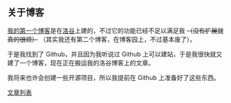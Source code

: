 ## 关于博客

[我的第一个博客](https://qidirj-im666.blog.luogu.org)是在[洛谷](https::www.luogu.com.cn)上建的，不过它的功能已经不足以满足我 ~~（没有扩展就真的很烦）~~ （其实我还有第二个博客，在博客园上，不过基本废了）。

于是我找到了 Github，并且因为我听说过 Github 上可以建站，于是我很快就又建了一个博客，现在正在搬运我的洛谷博客上的文章。

我将来也许会创建一些开源项目，所以我提前在 Github 上准备好了这些东西。

[文章列表](https://qidirj.github.io/blog/filelist.md)
